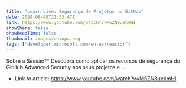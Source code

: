```yaml
---
title: "Learn Live: Segurança de Projetos no GitHub"
date: 2024-08-08T21:33:47Z
link: https://www.youtube.com/watch?v=M5ZN8uekmHI
showShare: false
showReadTime: false
thumbnail: images/devops.png
tags: ["developer.microsoft.com/en-us/reactor"]
---
```

Sobre a Sessão** Descubra como aplicar os recursos de segurança do GitHub Advanced Security aos seus projetos e ...

- Link to article: https://www.youtube.com/watch?v=M5ZN8uekmHI